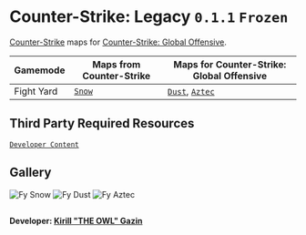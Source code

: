 # Counter-Strike: Legacy `0.1.1` `Frozen`
[Counter-Strike](https://store.steampowered.com/app/10/CounterStrike) maps for [Counter-Strike: Global Offensive](https://store.steampowered.com/app/730/CounterStrike_Global_Offensive).

Gamemode | Maps from Counter-Strike | Maps for Counter-Strike: Global Offensive
-------- | ------------------------ | -----------------------------------------
Fight Yard | [`Snow`](https://steamcommunity.com/sharedfiles/filedetails/?id=2878048817) | [`Dust`](https://steamcommunity.com/sharedfiles/filedetails/?id=2785424490), [`Aztec`](https://steamcommunity.com/sharedfiles/filedetails/?id=2785424875)

## Third Party Required Resources
[`Developer Content`](https://github.com/Redesaile/csgo-developer)

## Gallery
![Fy Snow](https://user-images.githubusercontent.com/90133781/188272331-20e11d43-75b7-48b3-8729-9f32b9248e34.png)
![Fy Dust](https://user-images.githubusercontent.com/90133781/188272329-f121bc98-cd39-4ab4-8b33-c042e1b94186.png)
![Fy Aztec](https://user-images.githubusercontent.com/90133781/188272327-62c0744d-5dea-4c44-87e7-ecf52e5ad458.png)

##
**Developer: [Kirill "THE OWL" Gazin](https://github.com/redesaile)**
